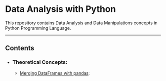 # Data Analysis with Python

This repository contains Data Analysis and Data Manipulations concepts in Python Programming Language.

---------------------------------------------------------------------------------------------------

## Contents

 - ### Theoretical Concepts:
   * [Merging DataFrames with pandas](https://github.com/Ravjot03/Merging-DataFrames-with-pandas):
  
